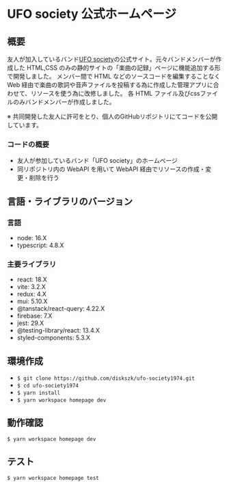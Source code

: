 # UFO society 公式ホームページ

## 概要
友人が加入しているバンド[UFO society](https://twitter.com/ufo_society)の公式サイト。元々バンドメンバーが作成した HTML,CSS のみの静的サイトの「楽曲の記録」ページに機能追加する形で開発しました。
メンバー間で HTML などのソースコードを編集することなく Web 経由で楽曲の歌詞や音声ファイルを投稿する為に作成した管理アプリに合わせて、リソースを使う為に改修しました。
各 HTML ファイル及びcssファイルのみバンドメンバーが作成しました。

※ 共同開発した友人に許可をとり、個人のGitHubリポジトリにてコードを公開しています。

### コードの概要
- 友人が参加しているバンド「UFO society」のホームページ
- 同リポジトリ内の WebAPI を用いて WebAPI 経由でリソースの作成・変更・削除を行う


## 言語・ライブラリのバージョン

### 言語
- node: 16.X
- typescript: 4.8.X

### 主要ライブラリ
- react: 18.X
- vite: 3.2.X
- redux: 4.X
- mui: 5.10.X
- @tanstack/react-query: 4.22.X
- firebase: 7.X
- jest: 29.X
- @testing-library/react: 13.4.X
- styled-components: 5.3.X

## 環境作成
- `$ git clone https://github.com/diskszk/ufo-society1974.git`
- `$ cd ufo-society1974`
- `$ yarn install`
- `$ yarn workspace homepage dev`

## 動作確認
`$ yarn workspace homepage dev`

## テスト
`$ yarn workspace homepage test`

